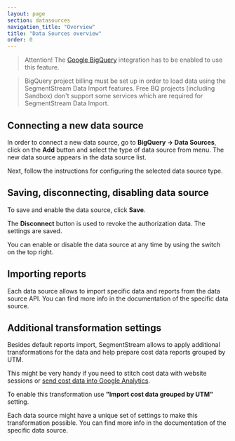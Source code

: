 ```yaml
---
layout: page
section: datasources
navigation_title: "Overview"
title: "Data Sources overview"
order: 0
---
```


> Attention! The [Google BigQuery](/integrations/google-bigquery) integration has to be enabled to use this feature.

> BigQuery project billing must be set up in order to load data using the SegmentStream Data Import features. Free BQ projects (including Sandbox) don't support some services which are required for SegmentStream Data Import.

## Connecting a new data source

In order to connect a new data source, go to **BigQuery → Data Sources**, click on the **Add** button and select the type of data source from menu. The new data source appears in the data source list.

Next, follow the instructions for configuring the selected data source type.

## Saving, disconnecting, disabling data source
To save and enable the data source, click **Save**.

The **Disconnect** button is used to revoke the authorization data. The settings are saved.

You can enable or disable the data source at any time by using the switch on the top right.

## Importing reports

Each data source allows to import specific data and reports from the data source API. You can find more info in the documentation of the specific data source.

## Additional transformation settings

Besides default reports import, SegmentStream allows to apply additional transformations for the data and help prepare cost data reports grouped by UTM.

This might be very handy if you need to stitch cost data with website sessions or [send cost data into Google Analytics](/datadestinations/google-analytics).

To enable this transformation use **"Import cost data grouped by UTM"** setting.

Each data source might have a unique set of settings to make this transformation possible. You can find more info in the documentation of the specific data source.
